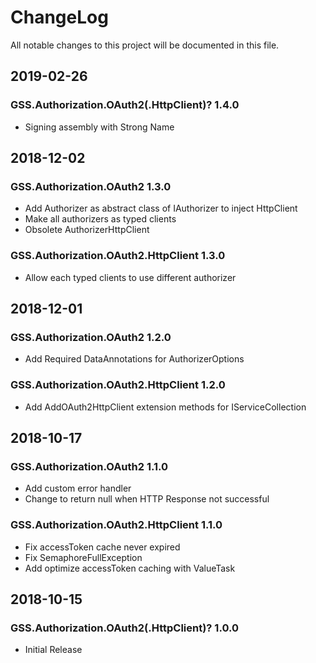 # ChangeLog

All notable changes to this project will be documented in this file.

## 2019-02-26

### GSS.Authorization.OAuth2(.HttpClient)? 1.4.0

- Signing assembly with Strong Name

## 2018-12-02

### GSS.Authorization.OAuth2 1.3.0

- Add Authorizer as abstract class of IAuthorizer to inject HttpClient
- Make all authorizers as typed clients
- Obsolete AuthorizerHttpClient

### GSS.Authorization.OAuth2.HttpClient 1.3.0

- Allow each typed clients to use different authorizer

## 2018-12-01

### GSS.Authorization.OAuth2 1.2.0

- Add Required DataAnnotations for AuthorizerOptions

### GSS.Authorization.OAuth2.HttpClient 1.2.0

- Add AddOAuth2HttpClient extension methods for IServiceCollection

## 2018-10-17

### GSS.Authorization.OAuth2 1.1.0

- Add custom error handler
- Change to return null when HTTP Response not successful

### GSS.Authorization.OAuth2.HttpClient 1.1.0

- Fix accessToken cache never expired
- Fix SemaphoreFullException
- Add optimize accessToken caching with ValueTask

## 2018-10-15

### GSS.Authorization.OAuth2(.HttpClient)? 1.0.0

- Initial Release